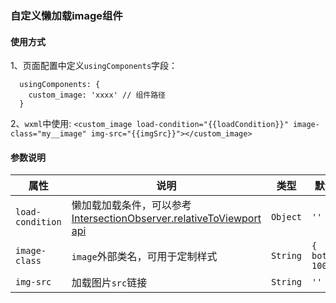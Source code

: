 ### 自定义懒加载image组件

#### 使用方式
1、页面配置中定义`usingComponents`字段：
```
  usingComponents: {
    custom_image: 'xxxx' // 组件路径
  }
```
2、`wxml`中使用:
`<custom_image load-condition="{{loadCondition}}" image-class="my__image" img-src="{{imgSrc}}"></custom_image>`

#### 参数说明

| 属性 | 说明 | 类型 | 默认值 |
| --- | ---- | ----- | ----- |
|  `load-condition` | 懒加载加载条件，可以参考[IntersectionObserver.relativeToViewport api](https://developers.weixin.qq.com/miniprogram/dev/api/wxml/IntersectionObserver.relativeToViewport.html) | `Object` | `''` |
|  `image-class` | `image`外部类名，可用于定制样式 | `String` | `{ bottom: 100 }` |
|  `img-src` | 加载图片`src`链接 | `String` | `''` |
